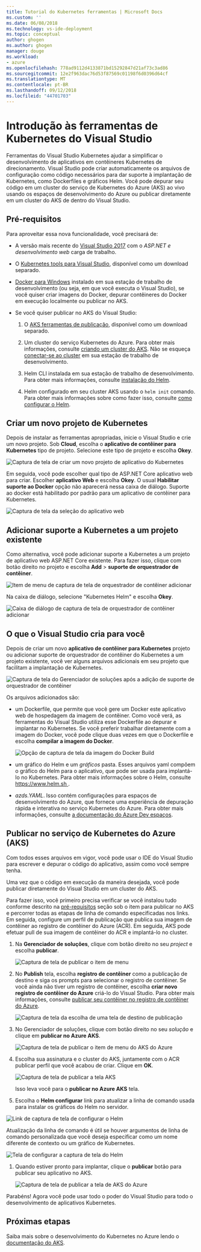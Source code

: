 ```yaml
---
title: Tutorial do Kubernetes ferramentas | Microsoft Docs
ms.custom: ''
ms.date: 06/08/2018
ms.technology: vs-ide-deployment
ms.topic: conceptual
author: ghogen
ms.author: ghogen
manager: douge
ms.workload:
- azure
ms.openlocfilehash: 778ad9112d4133871bd15292847d21af73c3ad86
ms.sourcegitcommit: 12e2f963dac76d53f87569c01198f6d0396d64cf
ms.translationtype: MT
ms.contentlocale: pt-BR
ms.lasthandoff: 09/12/2018
ms.locfileid: "44701703"
---
```

# <a name="get-started-with-visual-studio-kubernetes-tools"></a>Introdução às ferramentas de Kubernetes do Visual Studio

Ferramentas do Visual Studio Kubernetes ajudar a simplificar o desenvolvimento de aplicativos em contêineres Kubernetes de direcionamento. Visual Studio pode criar automaticamente os arquivos de configuração como código necessários para dar suporte à implantação de Kubernetes, como Dockerfiles e gráficos Helm. Você pode depurar seu código em um cluster do serviço de Kubernetes do Azure (AKS) ao vivo usando os espaços de desenvolvimento do Azure ou publicar diretamente em um cluster do AKS de dentro do Visual Studio.

## <a name="prerequisites"></a>Pré-requisitos

Para aproveitar essa nova funcionalidade, você precisará de:

- A versão mais recente do [Visual Studio 2017](https://visualstudio.microsoft.com/download) com o *ASP.NET e desenvolvimento web* carga de trabalho.

- O [Kubernetes tools para Visual Studio](https://aka.ms/get-vsk8stools), disponível como um download separado.

- [Docker para Windows](https://store.docker.com/editions/community/docker-ce-desktop-windows) instalado em sua estação de trabalho de desenvolvimento (ou seja, em que você executa o Visual Studio), se você quiser criar imagens do Docker, depurar contêineres do Docker em execução localmente ou publicar no AKS.

- Se você quiser publicar no AKS do Visual Studio:

    1.  O [AKS ferramentas de publicação](https://aka.ms/get-vsk8spublish), disponível como um download separado.

    1.  Um cluster do serviço Kubernetes do Azure. Para obter mais informações, consulte [criando um cluster do AKS](/azure/aks/kubernetes-walkthrough-portal#create-aks-cluster). Não se esqueça [conectar-se ao cluster](/azure/aks/kubernetes-walkthrough#connect-to-the-cluster) em sua estação de trabalho de desenvolvimento.

    1.  Helm CLI instalada em sua estação de trabalho de desenvolvimento. Para obter mais informações, consulte [instalação do Helm](https://github.com/kubernetes/helm/blob/master/docs/install.md).

    1.  Helm configurado em seu cluster AKS usando o `helm init` comando. Para obter mais informações sobre como fazer isso, consulte [como configurar o Helm](/azure/aks/kubernetes-helm#configure-helm).

## <a name="create-a-new-kubernetes-project"></a>Criar um novo projeto de Kubernetes

Depois de instalar as ferramentas apropriadas, inicie o Visual Studio e crie um novo projeto. Sob **Cloud**, escolha o **aplicativo de contêiner para Kubernetes** tipo de projeto. Selecione este tipo de projeto e escolha **Okey**.

![Captura de tela de criar um novo projeto de aplicativo do Kubernetes](media/k8s-tools-new-k8s-app.png)

Em seguida, você pode escolher qual tipo de ASP.NET Core aplicativo web para criar. Escolher **aplicativo Web** e escolha **Okey**. O usual **Habilitar suporte ao Docker** opção não aparecerá nessa caixa de diálogo.  Suporte ao docker está habilitado por padrão para um aplicativo de contêiner para Kubernetes.

![Captura de tela da seleção do aplicativo web](media/k8s-tools-web-app-selection-screen.png)

## <a name="add-kubernetes-support-to-an-existing-project"></a>Adicionar suporte a Kubernetes a um projeto existente

Como alternativa, você pode adicionar suporte a Kubernetes a um projeto de aplicativo web ASP.NET Core existente. Para fazer isso, clique com botão direito no projeto e escolha **Add** > **suporte de orquestrador de contêiner**.

![Item de menu de captura de tela de orquestrador de contêiner adicionar](media/k8s-tools-add-container-orchestrator.png)

Na caixa de diálogo, selecione "Kubernetes Helm" e escolha **Okey**.

![Caixa de diálogo de captura de tela de orquestrador de contêiner adicionar](media/k8s-tools-add-container-orchestrator-dialog-box.PNG)

## <a name="what-visual-studio-creates-for-you"></a>O que o Visual Studio cria para você

Depois de criar um novo **aplicativo de contêiner para Kubernetes** projeto ou adicionar suporte de orquestrador de contêiner do Kubernetes a um projeto existente, você ver alguns arquivos adicionais em seu projeto que facilitam a implantação de Kubernetes.

![Captura de tela do Gerenciador de soluções após a adição de suporte de orquestrador de contêiner](media/k8s-tools-solution-explorer.png)

Os arquivos adicionados são:

- um Dockerfile, que permite que você gere um Docker este aplicativo web de hospedagem da imagem de contêiner. Como você verá, as ferramentas do Visual Studio utiliza esse Dockerfile ao depurar e implantar no Kubernetes. Se você preferir trabalhar diretamente com a imagem do Docker, você pode clique duas vezes em que o Dockerfile e escolha **compilar a imagem do Docker**.

   ![Opção de captura de tela da imagem do Docker Build](media/k8s-tools-build-docker-image.png)

- um gráfico do Helm e um *gráficos* pasta. Esses arquivos yaml compõem o gráfico do Helm para o aplicativo, que pode ser usada para implantá-lo no Kubernetes. Para obter mais informações sobre o Helm, consulte [ https://www.helm.sh ](https://www.helm.sh).

- *azds.YAML*. Isso contém configurações para espaços de desenvolvimento do Azure, que fornece uma experiência de depuração rápida e interativa no serviço Kubernetes do Azure. Para obter mais informações, consulte [a documentação do Azure Dev espaços](https://docs.microsoft.com/azure/dev-spaces/azure-dev-spaces).

## <a name="publish-to-azure-kubernetes-service-aks"></a>Publicar no serviço de Kubernetes do Azure (AKS)

Com todos esses arquivos em vigor, você pode usar o IDE do Visual Studio para escrever e depurar o código do aplicativo, assim como você sempre tenha.

Uma vez que o código em execução da maneira desejada, você pode publicar diretamente do Visual Studio em um cluster do AKS.

Para fazer isso, você primeiro precisa verificar se você instalou tudo conforme descrito na [pré-requisitos](#prerequisities) seção sob o item para publicar no AKS e percorrer todas as etapas de linha de comando especificadas nos links. Em seguida, configure um perfil de publicação que publica sua imagem de contêiner ao registro de contêiner do Azure (ACR). Em seguida, AKS pode efetuar pull de sua imagem de contêiner do ACR e implantá-lo no cluster.

1. Na **Gerenciador de soluções**, clique com botão direito no seu *project* e escolha **publicar**.

   ![Captura de tela de publicar o item de menu](media/k8s-tools-publish-project.png)

1. No **Publish** tela, escolha **registro de contêiner** como a publicação de destino e siga os prompts para selecionar o registro de contêiner. Se você ainda não tiver um registro de contêiner, escolha **criar novo registro de contêiner do Azure** criá-lo do Visual Studio. Para obter mais informações, consulte [publicar seu contêiner no registro de contêiner do Azure](#publish-your-container-to-azure-container-registry).

   ![Captura de tela da escolha de uma tela de destino de publicação](media/k8s-tools-publish-to-acr.png)

1. No Gerenciador de soluções, clique com botão direito no seu *solução* e clique em **publicar no Azure AKS**.

   ![Captura de tela de publicar o item de menu do AKS do Azure](media/k8s-tools-publish-solution.png)

1. Escolha sua assinatura e o cluster do AKS, juntamente com o ACR publicar perfil que você acabou de criar. Clique em **OK**.

   ![Captura de tela de publicar a tela AKS](media/k8s-tools-publish-to-aks.png)

   Isso leva você para o **publicar no Azure AKS** tela.

1.  Escolha o **Helm configurar** link para atualizar a linha de comando usada para instalar os gráficos do Helm no servidor.

   ![Link de captura de tela de configurar o Helm](media/k8s-tools-configure-helm.png)

   Atualização da linha de comando é útil se houver argumentos de linha de comando personalizada que você deseja especificar como um nome diferente de contexto ou um gráfico de Kubernetes.

   ![Tela de configurar a captura de tela do Helm](media/k8s-tools-helm-configure-screen.png)

1. Quando estiver pronto para implantar, clique o **publicar** botão para publicar seu aplicativo no AKS.

   ![Captura de tela de publicar a tela de AKS do Azure](media/k8s-tools-publish-screen.png)

Parabéns! Agora você pode usar todo o poder do Visual Studio para todo o desenvolvimento de aplicativos Kubernetes.

## <a name="next-steps"></a>Próximas etapas

Saiba mais sobre o desenvolvimento do Kubernetes no Azure lendo o [documentação do AKS](/azure/aks).
